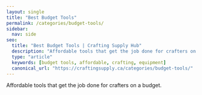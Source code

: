 ```yaml
---
layout: single
title: "Best Budget Tools"
permalink: /categories/budget-tools/
sidebar:
  nav: side
seo:
  title: "Best Budget Tools | Crafting Supply Hub"
  description: "Affordable tools that get the job done for crafters on a budget."
  type: "article"
  keywords: [budget tools, affordable, crafting, equipment]
  canonical_url: "https://craftingsupply.ca/categories/budget-tools/"
---
```


Affordable tools that get the job done for crafters on a budget.
